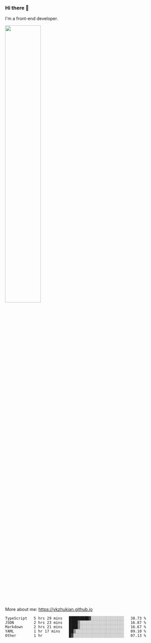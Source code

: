 ### Hi there 👋

I'm a front-end developer.

[<img width="48%" src="https://github-readme-stats.vercel.app/api?username=ykzhukian&show_icons=true&theme=dracula">](https://github.com/anuraghazra/github-readme-stats)

More about me: 
https://ykzhukian.github.io

<!--START_SECTION:waka-->
```text
TypeScript   5 hrs 29 mins   █████████▓░░░░░░░░░░░░░░░   38.73 % 
JSON         2 hrs 23 mins   ████▒░░░░░░░░░░░░░░░░░░░░   16.87 % 
Markdown     2 hrs 21 mins   ████▒░░░░░░░░░░░░░░░░░░░░   16.67 % 
YAML         1 hr 17 mins    ██▒░░░░░░░░░░░░░░░░░░░░░░   09.10 % 
Other        1 hr            █▓░░░░░░░░░░░░░░░░░░░░░░░   07.13 % 
```
<!--END_SECTION:waka-->
